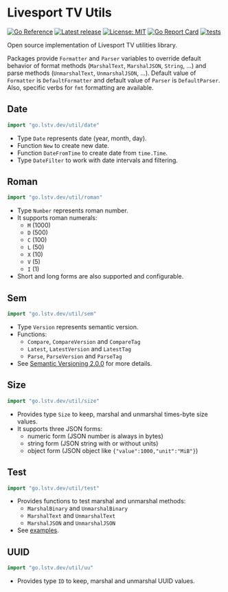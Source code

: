 # Livesport TV Utils

[![Go Reference](https://pkg.go.dev/badge/go.lstv.dev/util.svg)](https://pkg.go.dev/go.lstv.dev/util)
[![Latest release](https://img.shields.io/github/v/release/livesport-tv/util?display_name=tag&sort=semver)](https://github.com/livesport-tv/util/releases)
[![License: MIT](https://img.shields.io/github/license/livesport-tv/util)](https://opensource.org/licenses/MIT)
[![Go Report Card](https://goreportcard.com/badge/go.lstv.dev/util)](https://goreportcard.com/report/go.lstv.dev/util)
[![tests](https://github.com/livesport-tv/util/actions/workflows/tests.yml/badge.svg)](https://github.com/livesport-tv/util/actions/workflows/tests.yml)

Open source implementation of Livesport TV utilities library.

Packages provide `Formatter` and `Parser` variables to override default behavior of
format methods (`MarshalText`, `MarshalJSON`, `String`, ...)
and parse methods (`UnmarshalText`, `UnmarshalJSON`, ...).
Default value of `Formatter` is `DefaultFormatter` and default value of `Parser` is `DefaultParser`.
Also, specific verbs for `fmt` formatting are available.

## Date
```go
import "go.lstv.dev/util/date"
```

- Type `Date` represents date (year, month, day).
- Function `New` to create new date.
- Function `DateFromTime` to create date from `time.Time`.
- Type `DateFilter` to work with date intervals and filtering.

## Roman
```go
import "go.lstv.dev/util/roman"
```

- Type `Number` represents roman number.
- It supports roman numerals:
  - `M` (1000)
  - `D` (500)
  - `C` (100)
  - `L` (50)
  - `X` (10)
  - `V` (5)
  - `I` (1)
- Short and long forms are also supported and configurable.

## Sem
```go
import "go.lstv.dev/util/sem"
```

- Type `Version` represents semantic version.
- Functions:
  - `Compare`, `CompareVersion` and `CompareTag`
  - `Latest`, `LatestVersion` and `LatestTag`
  - `Parse`, `ParseVersion` and `ParseTag`
- See [Semantic Versioning 2.0.0](https://semver.org/spec/v2.0.0.html) for more details.

## Size
```go
import "go.lstv.dev/util/size"
```

- Provides type `Size` to keep, marshal and unmarshal times-byte size values.
- It supports three JSON forms:
  - numeric form (JSON number is always in bytes)
  - string form (JSON string with or without units)
  - object form (JSON object like `{"value":1000,"unit":"MiB"}`)

## Test
```go
import "go.lstv.dev/util/test"
```

- Provides functions to test marshal and unmarshal methods:
  - `MarshalBinary` and `UnmarshalBinary`
  - `MarshalText` and `UnmarshalText`
  - `MarshalJSON` and `UnmarshalJSON`
- See [examples](./test/README.md).

## UUID
```go
import "go.lstv.dev/util/uu"
```

- Provides type `ID` to keep, marshal and unmarshal UUID values.
